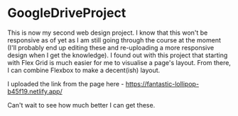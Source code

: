 # GoogleDriveProject

This is now my second web design project. I know that this won't be responsive as of yet as I am still going through the course at the moment (I'll probably end up editing these and re-uploading a more responsive design when I get the knowledge). I found out with this project that starting with Flex Grid is much easier for me to visualise a page's layout. From there, I can combine Flexbox to make a decent(ish) layout. 

I uploaded the link from the page here - https://fantastic-lollipop-b45f19.netlify.app/

Can't wait to see how much better I can get these. 
